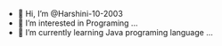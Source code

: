 - 👋 Hi, I’m @Harshini-10-2003
- 👀 I’m interested in Programing ...
- 🌱 I’m currently learning Java programing language  ...

<!---
Harshini-10-2003/Harshini-10-2003 is a ✨ special ✨ repository because its `README.md` (this file) appears on your GitHub profile.
You can click the Preview link to take a look at your changes.
--->
